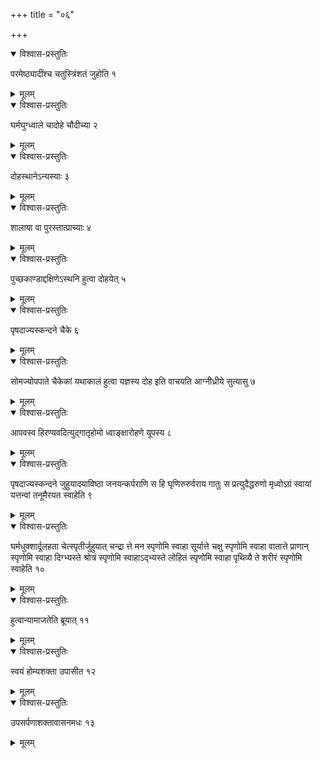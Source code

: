 +++
title = "०६"

+++


<details open><summary>विश्वास-प्रस्तुतिः</summary>

परमेष्ठ्यादींश्च चतुस्त्रिंशतं जुहोति १
</details>

<details><summary>मूलम्</summary>

परमेष्ठ्यादींश्च चतुस्त्रिंशतं जुहोति १
</details>


<details open><summary>विश्वास-प्रस्तुतिः</summary>

घर्मघुग्ध्वाले चादोहे चौदीच्या २
</details>

<details><summary>मूलम्</summary>

घर्मघुग्ध्वाले चादोहे चौदीच्या २
</details>


<details open><summary>विश्वास-प्रस्तुतिः</summary>

दोहस्थानेऽन्यस्याः ३
</details>

<details><summary>मूलम्</summary>

दोहस्थानेऽन्यस्याः ३
</details>


<details open><summary>विश्वास-प्रस्तुतिः</summary>

शालाया वा पुरस्तात्प्राच्याः ४
</details>

<details><summary>मूलम्</summary>

शालाया वा पुरस्तात्प्राच्याः ४
</details>


<details open><summary>विश्वास-प्रस्तुतिः</summary>

पुच्छकाण्डाद्दक्षिणेऽस्थनि हुत्वा दोहयेत् ५
</details>

<details><summary>मूलम्</summary>

पुच्छकाण्डाद्दक्षिणेऽस्थनि हुत्वा दोहयेत् ५
</details>


<details open><summary>विश्वास-प्रस्तुतिः</summary>

पृषदाज्यस्कन्दने चैके ६
</details>

<details><summary>मूलम्</summary>

पृषदाज्यस्कन्दने चैके ६
</details>


<details open><summary>विश्वास-प्रस्तुतिः</summary>

सोमज्योपपाते चैकेकां यथाकालं हुत्वा यज्ञस्य दोह इति वाचयति आग्नीध्रीये सुत्यासु ७
</details>

<details><summary>मूलम्</summary>

सोमज्योपपाते चैकेकां यथाकालं हुत्वा यज्ञस्य दोह इति वाचयति आग्नीध्रीये सुत्यासु ७
</details>


<details open><summary>विश्वास-प्रस्तुतिः</summary>

आपवस्व हिरण्यवदित्युद्गातृहोमो ध्वाङ्क्षारोहणे यूपस्य ८
</details>

<details><summary>मूलम्</summary>

आपवस्व हिरण्यवदित्युद्गातृहोमो ध्वाङ्क्षारोहणे यूपस्य ८
</details>


<details open><summary>विश्वास-प्रस्तुतिः</summary>

पृषदाज्यस्कन्दने जुहुयादयाविष्ठा जनयन्कर्पराणि स हि घृणिरुरुर्वराय गातुः स प्रत्युदैद्धरुणो मृध्वोऽग्रं स्वायां यत्तन्वां तनूमैरयत स्वाहेति ९
</details>

<details><summary>मूलम्</summary>

पृषदाज्यस्कन्दने जुहुयादयाविष्ठा जनयन्कर्पराणि स हि घृणिरुरुर्वराय गातुः स प्रत्युदैद्धरुणो मृध्वोऽग्रं स्वायां यत्तन्वां तनूमैरयत स्वाहेति ९
</details>


<details open><summary>विश्वास-प्रस्तुतिः</summary>

घर्मधुक्शार्दूलहता चेत्स्पृतीर्जुहुयात् चन्द्रा त्ते मन स्पृणोमि स्वाहा सूर्यात्ते चक्षु स्पृणोमि स्वाहा वातात्ते प्राणान् स्पृणोमि स्वाहा दिग्भ्यस्ते श्रोत्रं स्पृणोमि स्वाहाऽद्भ्यस्ते लोहितं स्पृणोमि स्वाहा पृथिव्यै ते शरीरं स्पृणोमि स्वाहेति १०
</details>

<details><summary>मूलम्</summary>

घर्मधुक्शार्दूलहता चेत्स्पृतीर्जुहुयात् चन्द्रा त्ते मन स्पृणोमि स्वाहा सूर्यात्ते चक्षु स्पृणोमि स्वाहा वातात्ते प्राणान् स्पृणोमि स्वाहा दिग्भ्यस्ते श्रोत्रं स्पृणोमि स्वाहाऽद्भ्यस्ते लोहितं स्पृणोमि स्वाहा पृथिव्यै ते शरीरं स्पृणोमि स्वाहेति १०
</details>


<details open><summary>विश्वास-प्रस्तुतिः</summary>

हुत्वान्यामाजतेति ब्रूयात् ११
</details>

<details><summary>मूलम्</summary>

हुत्वान्यामाजतेति ब्रूयात् ११
</details>


<details open><summary>विश्वास-प्रस्तुतिः</summary>

स्वयं होम्यशक्ता उपासीत १२
</details>

<details><summary>मूलम्</summary>

स्वयं होम्यशक्ता उपासीत १२
</details>


<details open><summary>विश्वास-प्रस्तुतिः</summary>

उपसर्पणाशक्तावासनमधः १३
</details>

<details><summary>मूलम्</summary>

उपसर्पणाशक्तावासनमधः १३
</details>
